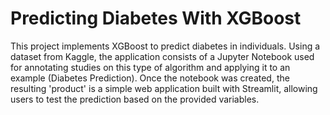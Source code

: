 # Predicting Diabetes With XGBoost

This project implements XGBoost to predict diabetes in individuals. Using a dataset from Kaggle, the application consists of a Jupyter Notebook used for annotating studies on this type of algorithm and applying it to an example (Diabetes Prediction). Once the notebook was created, the resulting 'product' is a simple web application built with Streamlit, allowing users to test the prediction based on the provided variables.